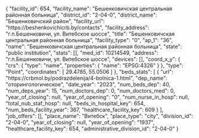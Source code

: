 {
    "facility_id": 654,
    "facility_name": "Бешенковичская центральная районная больница",
    "district_id": "2-04-0",
    "district_name": "Бешенковичский район",
    "facility_url": "https:\/\/beshenkovichicrb.by\/contacts",
    "facility_address": "г.п.Бешенковичи, ул. Витебское шоссе",
    "title": "Бешенковичская центральная районная больница",
    "facility_type": "0",
    "ap_1": "36",
    "name": "Бешенковичская центральная районная больница",
    "state": "public institution",
    "stats": [],
    "med_id": 10214549,
    "address": "г.п.Бешенковичи, ул. Витебское шоссе",
    "devices": [],
    "coord_x_y": {
        "crs": {
            "type": "name",
            "properties": {
                "name": "EPSG:4326"
            }
        },
        "type": "Point",
        "coordinates": [
            29.4785,
            55.0506
        ]
    },
    "beds_stats": [
        {
            "url": "https:\/\/crbmol.by\/podrazdelenija\/4-bolnica-1.html",
            "dep_name": "оторингологическое",
            "date_year": "2023",
            "num_beds_dep": 40,
            "num_deps_year": 15,
            "num_doctors_dep": 0,
            "num_doctors_med": 0,
            "year_of_closing": null,
            "year_of_opening": "0",
            "num_nurse_in_hosp": null,
            "total_nub_staf_hosp": null,
            "beds_in_hospital_key": 654,
            "num_beds_facility_year": 367,
            "healthcare_facility_key": 609
        }
    ],
    "job_offers": [],
    "place_name": "Витебск",
    "place_type": "city",
    "division_id": "2-04-0",
    "year_of_closing": null,
    "year_of_opening": "1937",
    "healthcare_facility_key": 654,
    "administrative_division_id": "2-04-0"
}